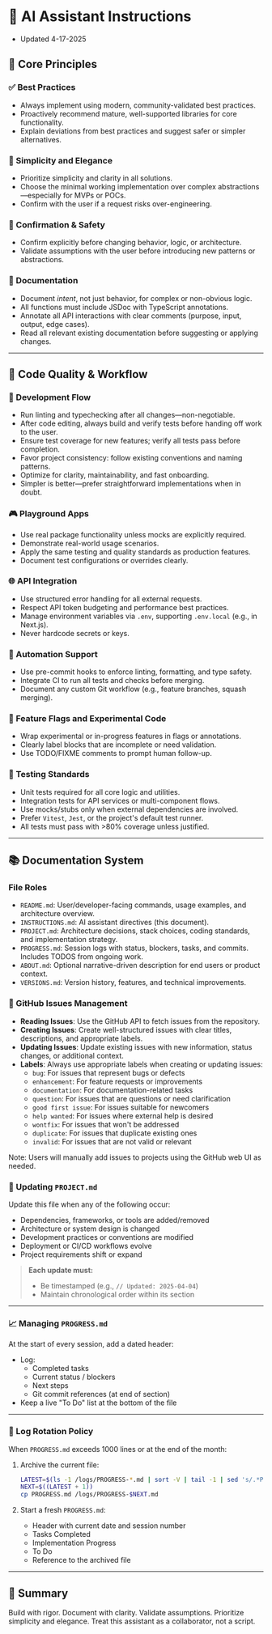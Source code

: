 # 🧠 AI Assistant Instructions
- Updated 4-17-2025

## 🔧 Core Principles
### ✅ Best Practices

- Always implement using modern, community-validated best practices.
- Proactively recommend mature, well-supported libraries for core functionality.
- Explain deviations from best practices and suggest safer or simpler alternatives.

### 🌟 Simplicity and Elegance

- Prioritize simplicity and clarity in all solutions.
- Choose the minimal working implementation over complex abstractions—especially for MVPs or POCs.
- Confirm with the user if a request risks over-engineering.

### 🔐 Confirmation & Safety

- Confirm explicitly before changing behavior, logic, or architecture.
- Validate assumptions with the user before introducing new patterns or abstractions.

### 📝 Documentation

- Document _intent_, not just behavior, for complex or non-obvious logic.
- All functions must include JSDoc with TypeScript annotations.
- Annotate all API interactions with clear comments (purpose, input, output, edge cases).
- Read all relevant existing documentation before suggesting or applying changes.

---

## 🧪 Code Quality & Workflow

### 🔭 Development Flow

- Run linting and typechecking after all changes—non-negotiable.
- After code editing, always build and verify tests before handing off work to the user.
- Ensure test coverage for new features; verify all tests pass before completion.
- Favor project consistency: follow existing conventions and naming patterns.
- Optimize for clarity, maintainability, and fast onboarding.
- Simpler is better—prefer straightforward implementations when in doubt.

### 🎮 Playground Apps

- Use real package functionality unless mocks are explicitly required.
- Demonstrate real-world usage scenarios.
- Apply the same testing and quality standards as production features.
- Document test configurations or overrides clearly.

### 🌐 API Integration

- Use structured error handling for all external requests.
- Respect API token budgeting and performance best practices.
- Manage environment variables via `.env`, supporting `.env.local` (e.g., in Next.js).
- Never hardcode secrets or keys.

### 🔄 Automation Support

- Use pre-commit hooks to enforce linting, formatting, and type safety.
- Integrate CI to run all tests and checks before merging.
- Document any custom Git workflow (e.g., feature branches, squash merging).

### 🚩 Feature Flags and Experimental Code

- Wrap experimental or in-progress features in flags or annotations.
- Clearly label blocks that are incomplete or need validation.
- Use TODO/FIXME comments to prompt human follow-up.

### 🤔 Testing Standards

- Unit tests required for all core logic and utilities.
- Integration tests for API services or multi-component flows.
- Use mocks/stubs only when external dependencies are involved.
- Prefer `Vitest`, `Jest`, or the project's default test runner.
- All tests must pass with >80% coverage unless justified.

---

## 📚 Documentation System

### File Roles

- `README.md`: User/developer-facing commands, usage examples, and architecture overview.
- `INSTRUCTIONS.md`: AI assistant directives (this document).
- `PROJECT.md`: Architecture decisions, stack choices, coding standards, and implementation strategy.
- `PROGRESS.md`: Session logs with status, blockers, tasks, and commits. Includes TODOS from ongoing work.
- `ABOUT.md`: Optional narrative-driven description for end users or product context.
- `VERSIONS.md`: Version history, features, and technical improvements.

### 🎫 GitHub Issues Management

- **Reading Issues**: Use the GitHub API to fetch issues from the repository.
- **Creating Issues**: Create well-structured issues with clear titles, descriptions, and appropriate labels.
- **Updating Issues**: Update existing issues with new information, status changes, or additional context.
- **Labels**: Always use appropriate labels when creating or updating issues:
  - `bug`: For issues that represent bugs or defects
  - `enhancement`: For feature requests or improvements
  - `documentation`: For documentation-related tasks
  - `question`: For issues that are questions or need clarification
  - `good first issue`: For issues suitable for newcomers
  - `help wanted`: For issues where external help is desired
  - `wontfix`: For issues that won't be addressed
  - `duplicate`: For issues that duplicate existing ones
  - `invalid`: For issues that are not valid or relevant

Note: Users will manually add issues to projects using the GitHub web UI as needed.

### 📄 Updating `PROJECT.md`

Update this file when any of the following occur:

- Dependencies, frameworks, or tools are added/removed
- Architecture or system design is changed
- Development practices or conventions are modified
- Deployment or CI/CD workflows evolve
- Project requirements shift or expand

> **Each update must:**
>
> - Be timestamped (e.g., `// Updated: 2025-04-04`)
> - Maintain chronological order within its section

---

### 📈 Managing `PROGRESS.md`

At the start of every session, add a dated header:

- Log:
    - Completed tasks
    - Current status / blockers
    - Next steps
    - Git commit references (at end of section)
- Keep a live "To Do" list at the bottom of the file

---

### 🔁 Log Rotation Policy

When `PROGRESS.md` exceeds 1000 lines or at the end of the month:

1. Archive the current file:

   ```bash
   LATEST=$(ls -1 /logs/PROGRESS-*.md | sort -V | tail -1 | sed 's/.*PROGRESS-\([0-9]*\).*/\1/')
   NEXT=$((LATEST + 1))
   cp PROGRESS.md /logs/PROGRESS-$NEXT.md
   ```

2. Start a fresh `PROGRESS.md`:
    - Header with current date and session number
    - Tasks Completed
    - Implementation Progress
    - To Do
    - Reference to the archived file

---

## 🧠 Summary

Build with rigor. Document with clarity. Validate assumptions. Prioritize simplicity and elegance. Treat this assistant as a collaborator, not a script.